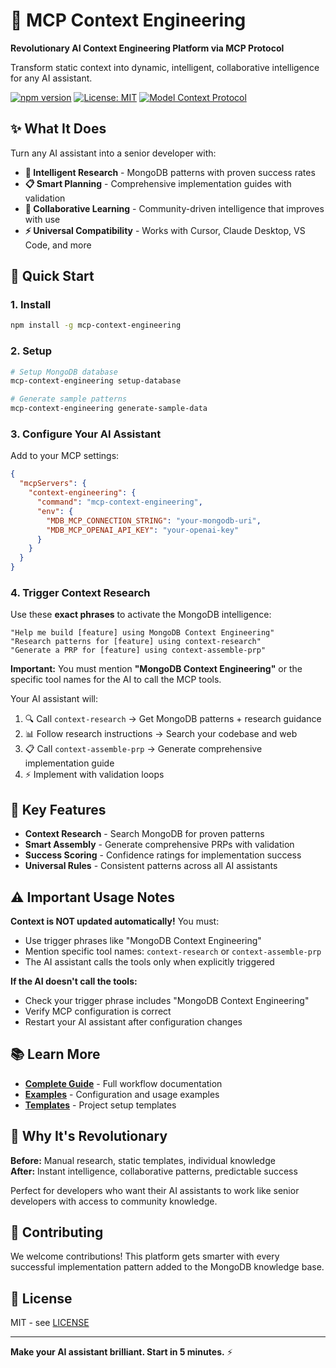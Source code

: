 # 🚀 MCP Context Engineering

**Revolutionary AI Context Engineering Platform via MCP Protocol**

Transform static context into dynamic, intelligent, collaborative intelligence for any AI assistant.

[![npm version](https://badge.fury.io/js/mcp-context-engineering.svg)](https://www.npmjs.com/package/mcp-context-engineering)
[![License: MIT](https://img.shields.io/badge/License-MIT-yellow.svg)](https://opensource.org/licenses/MIT)
[![Model Context Protocol](https://img.shields.io/badge/MCP-Compatible-blue.svg)](https://modelcontextprotocol.io/)

## ✨ What It Does

Turn any AI assistant into a senior developer with:
- **🧠 Intelligent Research** - MongoDB patterns with proven success rates
- **📋 Smart Planning** - Comprehensive implementation guides with validation
- **🔄 Collaborative Learning** - Community-driven intelligence that improves with use
- **⚡ Universal Compatibility** - Works with Cursor, Claude Desktop, VS Code, and more

## 🚀 Quick Start

### 1. Install
```bash
npm install -g mcp-context-engineering
```

### 2. Setup
```bash
# Setup MongoDB database
mcp-context-engineering setup-database

# Generate sample patterns
mcp-context-engineering generate-sample-data
```

### 3. Configure Your AI Assistant
Add to your MCP settings:
```json
{
  "mcpServers": {
    "context-engineering": {
      "command": "mcp-context-engineering",
      "env": {
        "MDB_MCP_CONNECTION_STRING": "your-mongodb-uri",
        "MDB_MCP_OPENAI_API_KEY": "your-openai-key"
      }
    }
  }
}
```

### 4. Trigger Context Research
Use these **exact phrases** to activate the MongoDB intelligence:

```
"Help me build [feature] using MongoDB Context Engineering"
"Research patterns for [feature] using context-research"
"Generate a PRP for [feature] using context-assemble-prp"
```

**Important:** You must mention **"MongoDB Context Engineering"** or the specific tool names for the AI to call the MCP tools.

Your AI assistant will:
1. 🔍 Call `context-research` → Get MongoDB patterns + research guidance
2. 📊 Follow research instructions → Search your codebase and web
3. 📋 Call `context-assemble-prp` → Generate comprehensive implementation guide
4. ⚡ Implement with validation loops

## 🎯 Key Features

- **Context Research** - Search MongoDB for proven patterns
- **Smart Assembly** - Generate comprehensive PRPs with validation
- **Success Scoring** - Confidence ratings for implementation success
- **Universal Rules** - Consistent patterns across all AI assistants

## ⚠️ Important Usage Notes

**Context is NOT updated automatically!** You must:
- Use trigger phrases like "MongoDB Context Engineering"
- Mention specific tool names: `context-research` or `context-assemble-prp`
- The AI assistant calls the tools only when explicitly triggered

**If the AI doesn't call the tools:**
- Check your trigger phrase includes "MongoDB Context Engineering"
- Verify MCP configuration is correct
- Restart your AI assistant after configuration changes

## 📚 Learn More

- **[Complete Guide](docs/CORRECT_MCP_WORKFLOW.md)** - Full workflow documentation
- **[Examples](examples/)** - Configuration and usage examples
- **[Templates](templates/)** - Project setup templates

## 🌟 Why It's Revolutionary

**Before:** Manual research, static templates, individual knowledge  
**After:** Instant intelligence, collaborative patterns, predictable success

Perfect for developers who want their AI assistants to work like senior developers with access to community knowledge.

## 🤝 Contributing

We welcome contributions! This platform gets smarter with every successful implementation pattern added to the MongoDB knowledge base.

## 📄 License

MIT - see [LICENSE](LICENSE)

---

**Make your AI assistant brilliant. Start in 5 minutes.** ⚡

